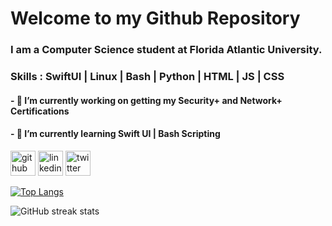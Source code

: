 # Welcome to my Github Repository

### I am a **Computer Science** student at **Florida Atlantic University**.

### Skills : SwiftUI | Linux | Bash | Python | HTML | JS | CSS

#### - 🔭 I’m currently working on getting my **Security+** and **Network+** Certifications 
#### - 🌱 I’m currently learning **Swift UI** | **Bash Scripting** 


[<img src='https://cdn.jsdelivr.net/npm/simple-icons@3.0.1/icons/github.svg' alt='github' height='40'>](https://github.com/aarohasapkota)  [<img src='https://cdn.jsdelivr.net/npm/simple-icons@3.0.1/icons/linkedin.svg' alt='linkedin' height='40'>](https://www.linkedin.com/in/aaroha-sapkota-6813381b9/)  [<img src='https://cdn.jsdelivr.net/npm/simple-icons@3.0.1/icons/twitter.svg' alt='twitter' height='40'>](https://twitter.com/aaroha_sapkota)  

[![Top Langs](https://github-readme-stats.vercel.app/api/top-langs/?username=aarohasapkota)](https://github.com/anuraghazra/github-readme-stats)



![GitHub streak stats](https://streak-stats.demolab.com/?user=aarohasapkota)  

